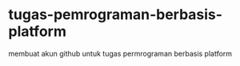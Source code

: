 # tugas-pemrograman-berbasis-platform
membuat akun github untuk tugas permrograman berbasis platform
